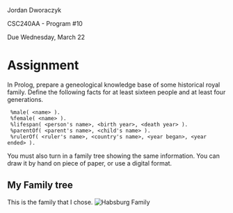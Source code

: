 
 Jordan Dworaczyk

 CSC240AA - Program \#10

 Due Wednesday, March 22

# Assignment
 In Prolog, prepare a geneological knowledge base of some historical royal
 family. Define the following facts for at least sixteen people and at least
 four generations.

```
 %male( <name> ).
 %female( <name> ).
 %lifespan( <person's name>, <birth year>, <death year> ).
 %parentOf( <parent's name>, <child's name> ).
 %rulerOf( <ruler's name>, <country's name>, <year began>, <year ended> ).
 ```

 You must also turn in a family tree showing the same information. You can draw
 it by hand on piece of paper, or use a digital format.

## My Family tree
This is the family that I chose. 
![Habsburg Family](240AA\Program10\FamilyTree.png)

##
